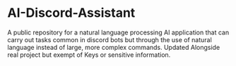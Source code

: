 # AI-Discord-Assistant
A public repository for a natural language processing AI application that can carry out tasks common in discord bots but through the use of natural language instead of large, more complex commands. Updated Alongside real project but exempt of Keys or sensitive information.
